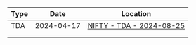 | Type | Date       | Location                                                            |
| ---- | ---------- | ------------------------------------------------------------------- |
| TDA  | 2024-04-17 | [NIFTY - TDA - 2024-08-25](TDA/NIFTY%20-%20TDA%20-%202024-08-25.md) |
|      |            |                                                                     |
|      |            |                                                                     |
